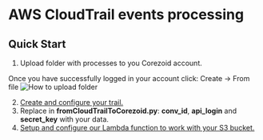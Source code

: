 # AWS CloudTrail events processing

## Quick Start

1. Upload folder with processes to you Corezoid account.

Once you have successfully logged in your account click: Create -> From file
![How to upload folder](https://github.com/corezoid/aws-cloudtrail-events-processing/upload_folder.png)

2. [Create and configure your trail.](http://docs.aws.amazon.com/awscloudtrail/latest/userguide/cloudtrail-create-and-update-a-trail.html)
3. Replace in **fromCloudTrailToCorezoid.py**: **conv_id**, **api_login** and **secret_key** with your data.
3. [Setup and configure our Lambda function to work with your S3 bucket.](http://docs.aws.amazon.com/lambda/latest/dg/with-s3.html)
